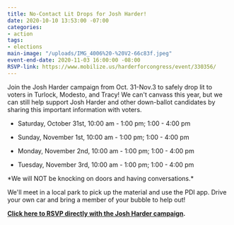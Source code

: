 ```yaml
---
title: No-Contact Lit Drops for Josh Harder!
date: 2020-10-10 13:53:00 -07:00
categories:
- action
tags:
- elections
main-image: "/uploads/IMG_4006%20-%20V2-66c83f.jpeg"
event-end-date: 2020-11-03 16:00:00 -08:00
RSVP-link: https://www.mobilize.us/harderforcongress/event/330356/
---
```


Join the Josh Harder campaign from Oct. 31-Nov.3 to safely drop lit to voters in Turlock, Modesto, and Tracy! We can't canvass this year, but we can still help support Josh Harder and other down-ballot candidates by sharing this important information with voters. 

* Saturday, October 31st, 10:00 am - 1:00 pm; 1:00 - 4:00 pm 

* Sunday, November 1st, 10:00 am - 1:00 pm; 1:00 - 4:00 pm

* Monday, November 2nd, 10:00 am - 1:00 pm; 1:00 - 4:00 pm

* Tuesday, November 3rd, 10:00 am - 1:00 pm; 1:00 - 4:00 pm

\*We will NOT be knocking on doors and having conversations.\* 

We'll meet in a local park to pick up the material and use the PDI app.  Drive your own car and bring a member of your bubble to help out!

**[Click here to RSVP directly with the Josh Harder campaign](https://www.mobilize.us/harderforcongress/event/330356/).**